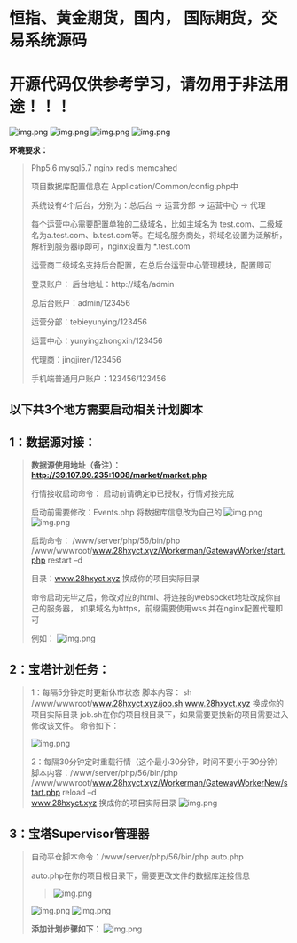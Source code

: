 # 恒指、黄金期货，国内， 国际期货，交易系统源码
# 开源代码仅供参考学习，请勿用于非法用途！！！
![img.png](mdPng/1.png)
![img.png](mdPng/2.png)
![img.png](mdPng/3.png)
![img.png](mdPng/4.png)

**环境要求：**

> Php5.6  mysql5.7 nginx redis memcahed
>
> 项目数据库配置信息在 Application/Common/config.php中
>
> 系统设有4个后台，分别为：总后台 -> 运营分部 -> 运营中心 -> 代理
> 
> 每个运营中心需要配置单独的二级域名，比如主域名为 test.com、二级域名为a.test.com、b.test.com等。在域名服务商处，将域名设置为泛解析，解析到服务器ip即可，nginx设置为 *.test.com
> 
> 运营商二级域名支持后台配置，在总后台运营中心管理模块，配置即可
>
> 登录账户： 后台地址：http://域名/admin
> 
> 总后台账户：admin/123456
>
> 运营分部：tebieyunying/123456
> 
> 运营中心：yunyingzhongxin/123456
> 
> 代理商：jingjiren/123456
>
> 手机端普通用户账户：123456/123456


## 以下共3个地方需要启动相关计划脚本

## 1：数据源对接：

> **数据源使用地址（备注）：http://39.107.99.235:1008/market/market.php**
>
> 行情接收启动命令： 启动前请确定ip已授权，行情对接完成
>
> 启动前需要修改：Events.php 将数据库信息改为自己的
> ![img.png](mdPng/img.png)
> ![img.png](mdPng/4.png)
>
> 启动命令： /www/server/php/56/bin/php
> /www/wwwroot/www.28hxyct.xyz/Workerman/GatewayWorker/start.php restart
> –d
>
> 目录：www.28hxyct.xyz 换成你的项目实际目录
>
> 命令启动完毕之后，修改对应的html、将连接的websocket地址改成你自己的服务器， 如果域名为https，前缀需要使用wss
> 并在nginx配置代理即可
>
> 例如：
> ![img.png](mdPng/img_1.png)


## 2：宝塔计划任务：

> 1：每隔5分钟定时更新休市状态 	脚本内容：
>     sh /www/wwwroot/www.28hxyct.xyz/job.sh 	www.28hxyct.xyz 换成你的项目实际目录 	job.sh在你的项目根目录下，如果需要更换新的项目需要进入修改该文件。
>     命令如下：
>
> ![img.png](mdPng/img_2.png)
>
> 2：每隔30分钟定时重载行情（这个最小30分钟，时间不要小于30分钟）
> 	脚本内容：/www/server/php/56/bin/php
> /www/wwwroot/www.28hxyct.xyz/Workerman/GatewayWorkerNew/start.php reload –d <br>www.28hxyct.xyz 换成你的项目实际目录
> ![img.png](mdPng/img_3.png)



## 3：宝塔Supervisor管理器

> 自动平仓脚本命令：/www/server/php/56/bin/php auto.php
> 
> auto.php在你的项目根目录下，需要更改文件的数据库连接信息
> 
> > ![img.png](mdPng/img_7.png)
>
> ![img.png](mdPng/img_4.png)
> ![img.png](mdPng/img_5.png)
> 
> **添加计划步骤如下：**
> ![img.png](mdPng/img_6.png)


